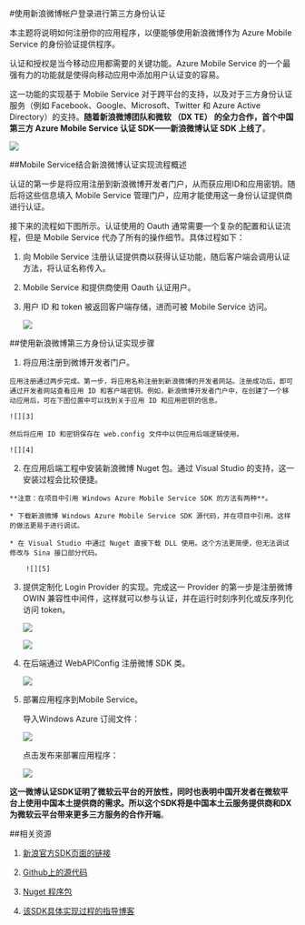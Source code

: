 <properties urlDisplayName="使用新浪微博帐户登录进行第三方身份认证" pageTitle="使用新浪微博帐户登录进行第三方身份认证 - Azure 微软云" metaKeywords="" description="" metaCanonical="" services="" documentationCenter="Mobile" title="" authors="" solutions="" manager="" editor="EricChen" />

<tags wacn.date="05/18/2015" ms.service="mobile-services" ms.date=""/>

#使用新浪微博帐户登录进行第三方身份认证
本主题将说明如何注册你的应用程序，以便能够使用新浪微博作为 Azure Mobile Service 的身份验证提供程序。认证和授权是当今移动应用都需要的关键功能。Azure Mobile Service 的一个最强有力的功能就是使得向移动应用中添加用户认证变的容易。
这一功能的实现基于 Mobile Service 对于跨平台的支持，以及对于三方身份认证服务（例如 Facebook、Google、Microsoft、Twitter 和 Azure Active Directory）的支持。**随着新浪微博团队和微软 （DX TE） 的全力合作，首个中国第三方 Azure Mobile Service 认证 SDK——新浪微博认证 SDK 上线了**。
![][1]
 ##Mobile Service结合新浪微博认证实现流程概述
认证的第一步是将应用注册到新浪微博开发者门户，从而获应用ID和应用密钥。随后将这些信息填入 Mobile Service 管理门户，应用才能使用这一身份认证提供商进行认证。
接下来的流程如下图所示。认证使用的 Oauth 通常需要一个复杂的配置和认证流程，但是 Mobile Service 代办了所有的操作细节。具体过程如下：
1.	向 Mobile Service 注册认证提供商以获得认证功能，随后客户端会调用认证方法，将认证名称传入。
2.	Mobile Service 和提供商使用 Oauth 认证用户。
3.	用户 ID 和 token 被返回客户端存储，进而可被 Mobile Service 访问。
	![][2]
##使用新浪微博第三方身份认证实现步骤1.	 将应用注册到微博开发者门户。
	应用注册通过两步完成。第一步，将应用名称注册到新浪微博的开发者网站。注册成功后，即可通过开发者网站查看应用 ID 和客户端密钥。例如，新浪微博开发者门户中，在创建了一个移动应用后，可在下图位置中可以找到关于应用 ID 和应用密钥的信息。	![][3]
 	然后将应用 ID 和密钥保存在 web.config 文件中以供应用后端逻辑使用。
	![][4]
2.	 在应用后端工程中安装新浪微博 Nuget 包。通过 Visual Studio 的支持，这一安装过程会比较便捷。
	**注意：在项目中引用 Windows Azure Mobile Service SDK 的方法有两种**。
	* 下载新浪微博 Windows Azure Mobile Service SDK 源代码，并在项目中引用。这样的做法更易于进行调试。
	* 在 Visual Studio 中通过 Nuget 直接下载 DLL 使用。这个方法更简便，但无法调试修改与 Sina 接口部分代码。
		![][5] 3.	提供定制化 Login Provider 的实现。完成这一 Provider 的第一步是注册微博 OWIN 兼容性中间件，这样就可以参与认证，并在运行时刻序列化或反序列化访问 token。
	![][6]
	![][7]  4.	在后端通过 WebAPIConfig 注册微博 SDK 类。
	![][8] 5.	部署应用程序到Mobile Service。
	导入Windows Azure 订阅文件：
	![][9] 	点击发布来部署应用程序：
	![][10] **这一微博认证SDK证明了微软云平台的开放性，同时也表明中国开发者在微软平台上使用中国本土提供商的需求。所以这个SDK将是中国本土云服务提供商和DX为微软云平台带来更多三方服务的合作开端**。##相关资源
1.	[新浪官方SDK页面的链接](http://open.weibo.com/wiki/SDK)
2.	[Github上的源代码](https://github.com/SinaWeiBoAuth/MobileServiceAppsUsingSinaweiboAccountAuthorize/)
3.	[Nuget 程序包](https://www.nuget.org/packages/SinaWeiboAuthenticationSDK_AzureMobileService/1.0.0)
4.	[该SDK具体实现过程的指导博客](http://www.cnblogs.com/sonic1abc/p/4308994.html )
<!-- images -->
[1]: ./media/mobile-services-sinasdk/sinasdk-01.png
[2]: ./media/mobile-services-sinasdk/sinasdk-02.png
[3]: ./media/mobile-services-sinasdk/sinasdk-03.png
[4]: ./media/mobile-services-sinasdk/sinasdk-04.png
[5]: ./media/mobile-services-sinasdk/sinasdk-05.png
[6]: ./media/mobile-services-sinasdk/sinasdk-06.png
[7]: ./media/mobile-services-sinasdk/sinasdk-07.png
[8]: ./media/mobile-services-sinasdk/sinasdk-08.png
[9]: ./media/mobile-services-sinasdk/sinasdk-09.png
[10]: ./media/mobile-services-sinasdk/sinasdk-10.png